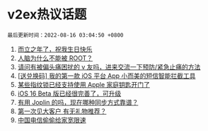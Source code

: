 # v2ex热议话题

`最后更新时间：2022-08-16 03:04:50 +0800`

1. [而立之年了，祝我生日快乐](https://www.v2ex.com/t/872884)
1. [人脑为什么不能被 ROOT？](https://www.v2ex.com/t/872896)
1. [请问有被偏头痛困扰的 v 友吗，进来交流一下预防/紧急止痛的方法](https://www.v2ex.com/t/872934)
1. [[送兑换码] 我的第一款 iOS 平台 App 小而美的短信智能拦截工具](https://www.v2ex.com/t/872853)
1. [某些指纹锁已经支持使用 Apple 家庭钥匙开门了](https://www.v2ex.com/t/872859)
1. [iOS 16 Beta 版已经很完善了，可升级](https://www.v2ex.com/t/872912)
1. [有用 Joplin 的吗，现在哪种同步方式靠谱？](https://www.v2ex.com/t/872855)
1. [第一次见大客户 有无礼物推荐？](https://www.v2ex.com/t/872929)
1. [中国电信偷偷给家宽限速](https://www.v2ex.com/t/872856)

